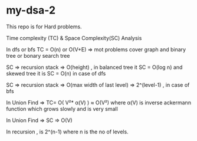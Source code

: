# my-dsa-2

This repo is for Hard problems.

Time complexity (TC) & Space Complexity(SC) Analysis

In dfs or bfs TC = O(n) or O(V+E) => mot problems cover graph and binary tree or bonary search tree

SC => recursion stack => O(height) , in balanced tree it SC = O(log n) and skewed tree it is SC = O(n) in case of dfs

SC => recursion stack => O(max width of last level) => 2^(level-1) , in case of bfs

In Union Find => TC= O( V²*  α(V) ) ≈ O(V²) where α(V) is inverse ackermann function which grows slowly and is very small

In Union Find => SC => O(V)

In recursion , is 2^(n-1) where n is the no of levels.
